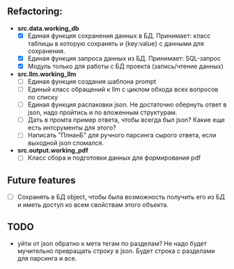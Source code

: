 ## Refactoring:

- __src.data.working_db__
    - [x] Единая функция сохранения данных в БД. Принимает: класс таблицы в которую сохранять и {key:value} с данными
      для сохранения.
    - [x] Единая функция запроса данных из БД. Принимает: SQL-запрос
    - [x] Модуль только для работы с БД проекта (запись/чтение данных)
- __src.llm.working_llm__
    - [ ] Единая функция создания шаблона prompt
    - [ ] Единый класс обращений к llm с циклом обхода всех вопросов по списку
    - [ ] Единая функция распаковки json. Не достаточно обернуть ответ в json, надо пройтись и по вложенным структурам.
    - [ ] Дать в промта пример ответа, чтобы всегда был json? Какие еще есть интсрументы для этого?
    - [ ] Написать "ПлнанБ" для ручного парсинга сырого ответа, если выходной json сломался.
- __src.output.working_pdf__
    - [ ] Класс сбора и подготовки данных для формирования pdf

## Future features

- [ ] Сохранять в БД object, чтобы была возможность получить его из БД и иметь доступ ко всем свойствам этого объекта.

## TODO

- уйти от json обратно к мета тегам по разделам? Не надо будет мучительно превращать строку в json. Будет строка с
  разделами для парсинга и все.